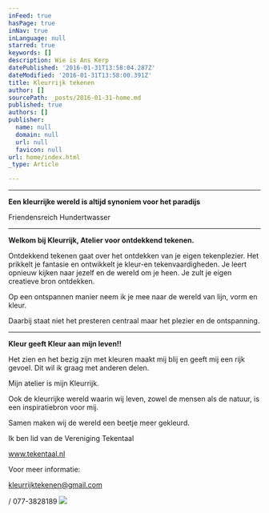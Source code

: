 ```yaml
---
inFeed: true
hasPage: true
inNav: true
inLanguage: null
starred: true
keywords: []
description: Wie is Ans Kerp
datePublished: '2016-01-31T13:58:04.287Z'
dateModified: '2016-01-31T13:58:00.391Z'
title: Kleurrijk tekenen
author: []
sourcePath: _posts/2016-01-31-home.md
published: true
authors: []
publisher:
  name: null
  domain: null
  url: null
  favicon: null
url: home/index.html
_type: Article

---
```

****

**Een kleurrijke wereld is altijd synoniem voor het paradijs**

Friendensreich Hundertwasser

****

**Welkom bij
Kleurrijk, Atelier voor ontdekkend tekenen.**

Ontdekkend
tekenen gaat over het ontdekken van je eigen tekenplezier. Het prikkelt je
fantasie en ontwikkelt je kleur-en tekenvaardigheden. Je leert opnieuw kijken
naar jezelf en de wereld om je heen. Je zult je eigen creatieve bron ontdekken.

Op een ontspannen
manier neem ik je mee naar de wereld van lijn, vorm en kleur.

Daarbij staat
niet het presteren centraal maar het plezier en de ontspanning.

****

**Kleur
geeft Kleur aan mijn leven!!**

Het zien en het
bezig zijn met kleuren maakt mij blij en geeft mij een rijk gevoel. Dit wil ik
graag met anderen delen.

Mijn atelier is
mijn Kleurrijk.

Ook de
kleurrijke wereld waarin wij leven, zowel de mensen als de natuur, is een
inspiratiebron voor mij.

Samen maken wij
de wereld een beetje meer gekleurd.

Ik
ben lid van de Vereniging Tekentaal 

www.tekentaal.nl

Voor
meer informatie: 

kleurrijktekenen@gmail.com

[][0][][1]

/ 077-3828189
![](https://the-grid-user-content.s3-us-west-2.amazonaws.com/639cc97b-c0c2-4a56-8c9c-8cc4c757a969.jpg)

[0]: http://www.tekentaal.nl/
[1]: mailto:kleurrijktekenen@gmail.com